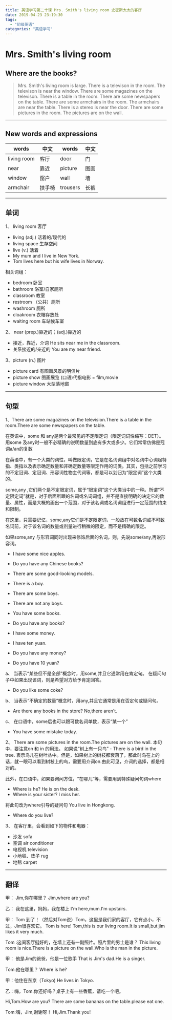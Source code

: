 ```yaml
---
title: 英语学习第二十课 Mrs. Smith's living room 史密斯太太的客厅
date: 2019-04-23 23:19:30
tags: 
  - "初级英语"
categories: "英语学习"
---
```

# Mrs. Smith's living room 
## Where are the books?
> Mrs. Smith's living room is large.
> There is a televison in the room.
> The televison is near the window.
> There are some magazines on the televison.
> There is a table in the room.
> There are some newspapers on the table.
> There are some armchairs in the room.
> The armchairs are near the table.
> There is a stereo is near the door.
> There are some pictures in the room.
> The pictures are on the wall.

---

## New words and expressions
words | 中文 | words | 中文
--- | --- | ---- | ---
living room | 客厅 | door | 门
near | 靠近 | picture | 图画 
window | 窗户 | wall | 墙
armchair | 扶手椅 | trousers | 长裤

---

## 单词
1、 living room 客厅
- living (adj.) 活着的/现代的
- living space 生存空间
- live (v.) 活着
- My mum and I live in New York.
- Tom lives here but his wife lives in Norway.

相关词组： 
- bedroom 卧室
- bathroom 浴室/自家厕所
- classroom 教室
- restroom （公共）厕所
- washroom 厕所
- cloakroom 衣帽存放处
- waiting room 车站候车室

2、 near (prep.)靠近的；(adj.)靠近的
- 接近，靠近，介词 He sits near me in the classroom.
- 关系接近的/亲近的 You are my near friend.

3、picture (n.) 图片
- picture card 有图画风景的明信片
- picture show 图画展览 \(口语)代指电影 = film,movie
- picture window 大型落地窗

---
## 句型
1、There are some magazines on the television.There is a table in the room.There are some newspapers on the table.

在英语中，some 和 any是两个最常见的不定限定词（限定词词性缩写：DET）。用some 及any时一般不必精确的说明数量到底有多大或多少。它们常常仿佛是冠词a/an的复数

在英语中，有一个大类的词性，叫做限定词，它是在名词词组中对名词中心词起特指、类指以及表示确定数量和非确定数量等限定作用的词类。其实，包括之前学习的不定冠词、定冠词、形容词性物主代词等，都是可以划归为“限定词”这个大类的。

some,any ,它们两个是不定限定词，属于“限定词”这个大类当中的一种。所谓“不定限定词”就是，对于后面所跟的名词或名词词组，并不是直接明确的决定它的数量、属性，而是大概的画出一个范围，对于该名词或名词词组进行一定范围的约束和限制。

在这里，只需要记忆，some,any它们是不定限定词，一般放在可数名词或不可数名词前，对于该名词的数量或剂量进行稍微的限定，而不是精确的限定。

如果some,any 与形容词同时出现来修饰后面的名词，则，先说some/any,再说形容词。
- I have some nice apples.
- Do you have any Chinese books?
- There are some good-looking models.

- There is a boy.
- There are some boys.
- There are not any boys.

- You have some books.
- Do you have any books?

- I have some money.
- I have ten yuan.
- Do you have any money?
- Do you have 10 yuan?

a、 当表示“某些但不是全部”概念时，用some,并且它通常用在肯定句。
在疑问句子中如果出现该词，则是希望对方给予肯定回答。
- Do you like some coke?

b、 当表示“不确定的数量”概念时，用any,并且它通常是用在否定句或疑问句。
- Are there any books in the store? No,there aren't.

c、 在口语中，some后也可以跟可数名词单数，表示“某一个”
- You have some mistake today.

2、 There are some pictures in the room.The pictures are on the wall.
本句中，要注意on 和 in 的用法。
如果说“树上有一只鸟” - There is a bird in the tree. 表示鸟儿在树叶丛中。但是，如果树上的树枝都衰落了，那此时鸟在上的话，就一眼可以看到树枝上的鸟，需要用介词on.由此可见，介词的选择，都是相对的。

此外，在口语中，如果要询问方位，“在哪儿”等，需要用到特殊疑问句词where
- Where is he? He is on the desk.
- Where is your sister? I miss her.

将此句改为where引导的疑问句 You live in Hongkong.
- Where do you live? 

3、 在客厅里，会看到如下的物件和电器：
- 沙发 sofa
- 空调 air conditioner
- 电视机 television
- 小地毯、垫子 rug
- 地毯 carpet

---

## 翻译
甲： Jim,你在哪里？
Jim,where are you?

乙： 我在这里，妈妈，我在楼上
I'm here,mum.I'm  upstairs.

甲： Tom 到了！（然后对Tom说）Tom，这里是我们家的客厅，它有点小，不过，Jim很喜欢它。
Tom is here! Tom,this is our living room.It is small,but jim  likes it very much.

Tom :这间客厅挺好的，在墙上还有一副照片。照片里的男士是谁？
This living room is nice.There is a picture on the wall.Who is the man in the picture.

甲： 他是Jim的爸爸，他是一位歌手
That is Jim's dad.He is a singer.

Tom:他在哪里？
Where is he?

甲：他住在东京（Tokyo)
He lives in Tokyo.

乙：嗨，Tom.你还好吗？桌子上有一些香蕉，请吃一个吧。

Hi,Tom.How are you? There are some bananas on the table.please eat one.

Tom:嗨，Jim,谢谢呀！
Hi,Jim.Thank you!








